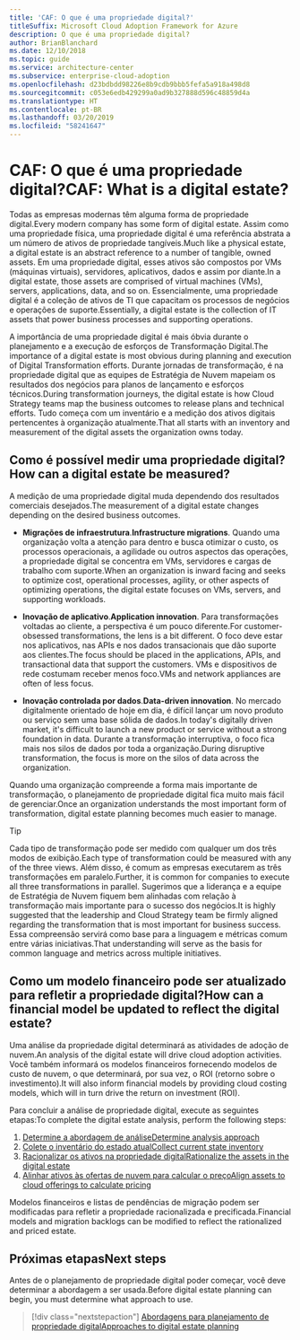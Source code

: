 ```yaml
---
title: 'CAF: O que é uma propriedade digital?'
titleSuffix: Microsoft Cloud Adoption Framework for Azure
description: O que é uma propriedade digital?
author: BrianBlanchard
ms.date: 12/10/2018
ms.topic: guide
ms.service: architecture-center
ms.subservice: enterprise-cloud-adoption
ms.openlocfilehash: d23bdbdd98226e8b9cdb9bbb5fefa5a918a498d8
ms.sourcegitcommit: c053e6edb429299a0ad9b327888d596c48859d4a
ms.translationtype: HT
ms.contentlocale: pt-BR
ms.lasthandoff: 03/20/2019
ms.locfileid: "58241647"
---
```

<!-- markdownlint-disable MD026 -->

# <a name="caf-what-is-a-digital-estate"></a><span data-ttu-id="d8ab5-103">CAF: O que é uma propriedade digital?</span><span class="sxs-lookup"><span data-stu-id="d8ab5-103">CAF: What is a digital estate?</span></span>

<span data-ttu-id="d8ab5-104">Todas as empresas modernas têm alguma forma de propriedade digital.</span><span class="sxs-lookup"><span data-stu-id="d8ab5-104">Every modern company has some form of digital estate.</span></span> <span data-ttu-id="d8ab5-105">Assim como uma propriedade física, uma propriedade digital é uma referência abstrata a um número de ativos de propriedade tangíveis.</span><span class="sxs-lookup"><span data-stu-id="d8ab5-105">Much like a physical estate, a digital estate is an abstract reference to a number of tangible, owned assets.</span></span> <span data-ttu-id="d8ab5-106">Em uma propriedade digital, esses ativos são compostos por VMs (máquinas virtuais), servidores, aplicativos, dados e assim por diante.</span><span class="sxs-lookup"><span data-stu-id="d8ab5-106">In a digital estate, those assets are comprised of virtual machines (VMs), servers, applications, data, and so on.</span></span> <span data-ttu-id="d8ab5-107">Essencialmente, uma propriedade digital é a coleção de ativos de TI que capacitam os processos de negócios e operações de suporte.</span><span class="sxs-lookup"><span data-stu-id="d8ab5-107">Essentially, a digital estate is the collection of IT assets that power business processes and supporting operations.</span></span>

<span data-ttu-id="d8ab5-108">A importância de uma propriedade digital é mais óbvia durante o planejamento e a execução de esforços de Transformação Digital.</span><span class="sxs-lookup"><span data-stu-id="d8ab5-108">The importance of a digital estate is most obvious during planning and execution of Digital Transformation efforts.</span></span> <span data-ttu-id="d8ab5-109">Durante jornadas de transformação, é na propriedade digital que as equipes de Estratégia de Nuvem mapeiam os resultados dos negócios para planos de lançamento e esforços técnicos.</span><span class="sxs-lookup"><span data-stu-id="d8ab5-109">During transformation journeys, the digital estate is how Cloud Strategy teams map the business outcomes to release plans and technical efforts.</span></span> <span data-ttu-id="d8ab5-110">Tudo começa com um inventário e a medição dos ativos digitais pertencentes à organização atualmente.</span><span class="sxs-lookup"><span data-stu-id="d8ab5-110">That all starts with an inventory and measurement of the digital assets the organization owns today.</span></span>

## <a name="how-can-a-digital-estate-be-measured"></a><span data-ttu-id="d8ab5-111">Como é possível medir uma propriedade digital?</span><span class="sxs-lookup"><span data-stu-id="d8ab5-111">How can a digital estate be measured?</span></span>

<span data-ttu-id="d8ab5-112">A medição de uma propriedade digital muda dependendo dos resultados comerciais desejados.</span><span class="sxs-lookup"><span data-stu-id="d8ab5-112">The measurement of a digital estate changes depending on the desired business outcomes.</span></span>

- <span data-ttu-id="d8ab5-113">**Migrações de infraestrutura**.</span><span class="sxs-lookup"><span data-stu-id="d8ab5-113">**Infrastructure migrations**.</span></span> <span data-ttu-id="d8ab5-114">Quando uma organização volta a atenção para dentro e busca otimizar o custo, os processos operacionais, a agilidade ou outros aspectos das operações, a propriedade digital se concentra em VMs, servidores e cargas de trabalho com suporte.</span><span class="sxs-lookup"><span data-stu-id="d8ab5-114">When an organization is inward facing and seeks to optimize cost, operational processes, agility, or other aspects of optimizing operations, the digital estate focuses on VMs, servers, and supporting workloads.</span></span>

- <span data-ttu-id="d8ab5-115">**Inovação de aplicativo**.</span><span class="sxs-lookup"><span data-stu-id="d8ab5-115">**Application innovation**.</span></span> <span data-ttu-id="d8ab5-116">Para transformações voltadas ao cliente, a perspectiva é um pouco diferente.</span><span class="sxs-lookup"><span data-stu-id="d8ab5-116">For customer-obsessed transformations, the lens is a bit different.</span></span> <span data-ttu-id="d8ab5-117">O foco deve estar nos aplicativos, nas APIs e nos dados transacionais que dão suporte aos clientes.</span><span class="sxs-lookup"><span data-stu-id="d8ab5-117">The focus should be placed in the applications, APIs, and transactional data that support the customers.</span></span> <span data-ttu-id="d8ab5-118">VMs e dispositivos de rede costumam receber menos foco.</span><span class="sxs-lookup"><span data-stu-id="d8ab5-118">VMs and network appliances are often of less focus.</span></span>

- <span data-ttu-id="d8ab5-119">**Inovação controlada por dados**.</span><span class="sxs-lookup"><span data-stu-id="d8ab5-119">**Data-driven innovation**.</span></span> <span data-ttu-id="d8ab5-120">No mercado digitalmente orientado de hoje em dia, é difícil lançar um novo produto ou serviço sem uma base sólida de dados.</span><span class="sxs-lookup"><span data-stu-id="d8ab5-120">In today's digitally driven market, it's difficult to launch a new product or service without a strong foundation in data.</span></span> <span data-ttu-id="d8ab5-121">Durante a transformação interruptiva, o foco fica mais nos silos de dados por toda a organização.</span><span class="sxs-lookup"><span data-stu-id="d8ab5-121">During disruptive transformation, the focus is more on the silos of data across the organization.</span></span>

<span data-ttu-id="d8ab5-122">Quando uma organização compreende a forma mais importante de transformação, o planejamento de propriedade digital fica muito mais fácil de gerenciar.</span><span class="sxs-lookup"><span data-stu-id="d8ab5-122">Once an organization understands the most important form of transformation, digital estate planning becomes much easier to manage.</span></span>

> [!TIP]
> <span data-ttu-id="d8ab5-123">Cada tipo de transformação pode ser medido com qualquer um dos três modos de exibição.</span><span class="sxs-lookup"><span data-stu-id="d8ab5-123">Each type of transformation could be measured with any of the three views.</span></span> <span data-ttu-id="d8ab5-124">Além disso, é comum as empresas executarem as três transformações em paralelo.</span><span class="sxs-lookup"><span data-stu-id="d8ab5-124">Further, it is common for companies to execute all three transformations in parallel.</span></span> <span data-ttu-id="d8ab5-125">Sugerimos que a liderança e a equipe de Estratégia de Nuvem fiquem bem alinhadas com relação à transformação mais importante para o sucesso dos negócios.</span><span class="sxs-lookup"><span data-stu-id="d8ab5-125">It is highly suggested that the leadership and Cloud Strategy team be firmly aligned regarding the transformation that is most important for business success.</span></span> <span data-ttu-id="d8ab5-126">Essa compreensão servirá como base para a linguagem e métricas comum entre várias iniciativas.</span><span class="sxs-lookup"><span data-stu-id="d8ab5-126">That understanding will serve as the basis for common language and metrics across multiple initiatives.</span></span>

## <a name="how-can-a-financial-model-be-updated-to-reflect-the-digital-estate"></a><span data-ttu-id="d8ab5-127">Como um modelo financeiro pode ser atualizado para refletir a propriedade digital?</span><span class="sxs-lookup"><span data-stu-id="d8ab5-127">How can a financial model be updated to reflect the digital estate?</span></span>

<span data-ttu-id="d8ab5-128">Uma análise da propriedade digital determinará as atividades de adoção de nuvem.</span><span class="sxs-lookup"><span data-stu-id="d8ab5-128">An analysis of the digital estate will drive cloud adoption activities.</span></span> <span data-ttu-id="d8ab5-129">Você também informará os modelos financeiros fornecendo modelos de custo de nuvem, o que determinará, por sua vez, o ROI (retorno sobre o investimento).</span><span class="sxs-lookup"><span data-stu-id="d8ab5-129">It will also inform financial models by providing cloud costing models, which will in turn drive the return on investment (ROI).</span></span>

<span data-ttu-id="d8ab5-130">Para concluir a análise de propriedade digital, execute as seguintes etapas:</span><span class="sxs-lookup"><span data-stu-id="d8ab5-130">To complete the digital estate analysis, perform the following steps:</span></span>

1. [<span data-ttu-id="d8ab5-131">Determine a abordagem de análise</span><span class="sxs-lookup"><span data-stu-id="d8ab5-131">Determine analysis approach</span></span>](approach.md)
1. [<span data-ttu-id="d8ab5-132">Colete o inventário do estado atual</span><span class="sxs-lookup"><span data-stu-id="d8ab5-132">Collect current state inventory</span></span>](inventory.md)
1. [<span data-ttu-id="d8ab5-133">Racionalizar os ativos na propriedade digital</span><span class="sxs-lookup"><span data-stu-id="d8ab5-133">Rationalize the assets in the digital estate</span></span>](rationalize.md)
1. [<span data-ttu-id="d8ab5-134">Alinhar ativos às ofertas de nuvem para calcular o preço</span><span class="sxs-lookup"><span data-stu-id="d8ab5-134">Align assets to cloud offerings to calculate pricing</span></span>](calculate.md)

<span data-ttu-id="d8ab5-135">Modelos financeiros e listas de pendências de migração podem ser modificadas para refletir a propriedade racionalizada e precificada.</span><span class="sxs-lookup"><span data-stu-id="d8ab5-135">Financial models and migration backlogs can be modified to reflect the rationalized and priced estate.</span></span>

## <a name="next-steps"></a><span data-ttu-id="d8ab5-136">Próximas etapas</span><span class="sxs-lookup"><span data-stu-id="d8ab5-136">Next steps</span></span>

<span data-ttu-id="d8ab5-137">Antes de o planejamento de propriedade digital poder começar, você deve determinar a abordagem a ser usada.</span><span class="sxs-lookup"><span data-stu-id="d8ab5-137">Before digital estate planning can begin, you must determine what approach to use.</span></span>

> [!div class="nextstepaction"]
> [<span data-ttu-id="d8ab5-138">Abordagens para planejamento de propriedade digital</span><span class="sxs-lookup"><span data-stu-id="d8ab5-138">Approaches to digital estate planning</span></span>](approach.md)